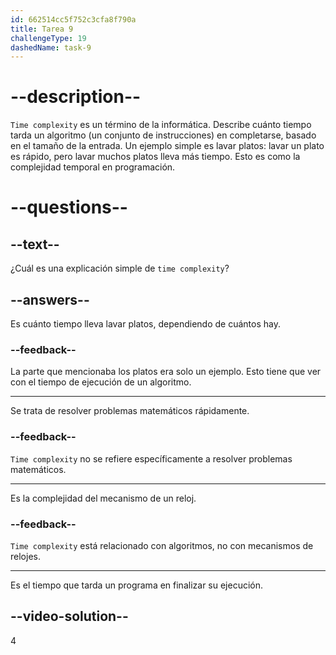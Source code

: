 ```yaml
---
id: 662514cc5f752c3cfa8f790a
title: Tarea 9
challengeType: 19
dashedName: task-9
---
```


# --description--

`Time complexity` es un término de la informática. Describe cuánto tiempo tarda un algoritmo (un conjunto de instrucciones) en completarse, basado en el tamaño de la entrada. Un ejemplo simple es lavar platos: lavar un plato es rápido, pero lavar muchos platos lleva más tiempo. Esto es como la complejidad temporal en programación.

# --questions--

## --text--

¿Cuál es una explicación simple de `time complexity`?

## --answers--

Es cuánto tiempo lleva lavar platos, dependiendo de cuántos hay.

### --feedback--

La parte que mencionaba los platos era solo un ejemplo. Esto tiene que ver con el tiempo de ejecución de un algoritmo.

---

Se trata de resolver problemas matemáticos rápidamente.

### --feedback--

`Time complexity` no se refiere específicamente a resolver problemas matemáticos.

---

Es la complejidad del mecanismo de un reloj.

### --feedback--

`Time complexity` está relacionado con algoritmos, no con mecanismos de relojes.

---

Es el tiempo que tarda un programa en finalizar su ejecución.

## --video-solution--

4
